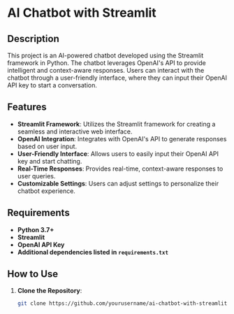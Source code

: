 # AI Chatbot with Streamlit

## Description
This project is an AI-powered chatbot developed using the Streamlit framework in Python. The chatbot leverages OpenAI's API to provide intelligent and context-aware responses. Users can interact with the chatbot through a user-friendly interface, where they can input their OpenAI API key to start a conversation.

## Features
- **Streamlit Framework**: Utilizes the Streamlit framework for creating a seamless and interactive web interface.
- **OpenAI Integration**: Integrates with OpenAI's API to generate responses based on user input.
- **User-Friendly Interface**: Allows users to easily input their OpenAI API key and start chatting.
- **Real-Time Responses**: Provides real-time, context-aware responses to user queries.
- **Customizable Settings**: Users can adjust settings to personalize their chatbot experience.

## Requirements
- **Python 3.7+**
- **Streamlit**
- **OpenAI API Key**
- **Additional dependencies listed in `requirements.txt`**

## How to Use
1. **Clone the Repository**:
   ```bash
   git clone https://github.com/yourusername/ai-chatbot-with-streamlit.git
